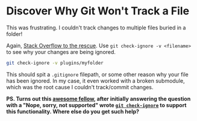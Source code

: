 # Discover Why Git Won't Track a File

This was frustrating. I couldn't track changes to multiple files buried in a folder!

Again, [Stack Overflow to the rescue][1]. Use `git check-ignore -v <filename>` to see why your changes are being ignored.

```bash
git check-ignore -v plugins/myfolder
```

This should spit a `.gitignore` filepath, or some other reason why your file has been ignored. In my case, it even worked with a broken submodule, which was the root cause I couldn't track/commit changes.

**PS. Turns out this [awesome fellow][2], after initially answering the question with a "Nope, sorry, not supported" wrote [`git check-ignore`][3] to support this functionality. Where else do you get such help?**

[1]: https://stackoverflow.com/questions/12144633/which-gitignore-rule-is-ignoring-my-file
[2]: https://stackoverflow.com/users/179332/adam-spiers
[3]: https://git-scm.com/docs/git-check-ignore